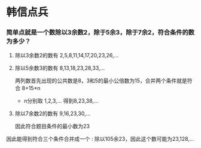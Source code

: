 # 韩信点兵
### 简单点就是一个数除以3余数2，除于5余3，除于7余2，符合条件的数为多少？
1.  除以3余数2的数有 2,5,8,11,14,17,20,23,26,...
2. 除以5余数3的数有 8,13,18,23,28,33,...

   两列数首先出现的公共数是8，3和5的最小公倍数为15，合并两个条件就是符合 8+15*n

   - n分别取 1,2,3,... 得到8,23,38,...
3. 除以7余数2的数有 9,16,23,30,...
   
   因此符合题目条件的最小数为23
   
   
   
   
因此能得到符合三个条件合并成一个 : 除以105余23，因此这个数可能为23,128,...
  
     
